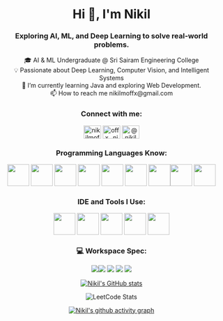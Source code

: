 <h1 align="center">Hi 👋, I'm Nikil</h1>
<h3 align="center">Exploring AI, ML, and Deep Learning to solve real-world problems.</h3>
<p align="center">
🎓 AI & ML Undergraduate @ Sri Sairam Engineering College<br>
💡 Passionate about Deep Learning, Computer Vision, and Intelligent Systems<br>
🌱 I’m currently learning Java and exploring Web Development.<br>
📫 How to reach me nikilmoffx@gmail.com
</p>

<h3 align="center">Connect with me:</h3>
<p align="center">
<a href="https://linkedin.com/in/nikilmofficial" target="blank"><img align="center" src="https://raw.githubusercontent.com/rahuldkjain/github-profile-readme-generator/master/src/images/icons/Social/linked-in-alt.svg" alt="nikilmofficial" height="30" width="40" /></a>
<a href="https://instagram.com/offx_.nikil_" target="blank"><img align="center" src="https://raw.githubusercontent.com/rahuldkjain/github-profile-readme-generator/master/src/images/icons/Social/instagram.svg" alt="offx_.nikil_" height="30" width="40" /></a>
<a href="https://www.hackerrank.com/@nikilm505" target="blank"><img align="center" src="https://raw.githubusercontent.com/rahuldkjain/github-profile-readme-generator/master/src/images/icons/Social/hackerrank.svg" alt="@nikilm505" height="30" width="40" /></a>
</p>

<h3 align="center">Programming Languages Know:</h3>
<p align="center">
<img height="50" width="50" src="https://img.icons8.com/color/48/000000/python.png" /> <img height="50" width="50" src="https://img.icons8.com/color/48/000000/c-programming.png" /> <img height="50" width="50" src="https://img.icons8.com/color/48/000000/c-plus-plus-logo.png" /> <img height="50" width="50" src="https://img.icons8.com/color/48/000000/java-coffee-cup-logo.png" /> <img height="50" width="50" src="https://img.icons8.com/color/48/000000/html-5.png" /> <img height="50" width="50" src="https://img.icons8.com/color/48/000000/css3.png" /> 
<img height="50" width="50" src="https://img.icons8.com/color/48/000000/tensorflow.png"/><img height="50" width="50" src="https://img.icons8.com/fluent/48/000000/arduino.png"/>  <img height="50" width="50" src="https://img.icons8.com/color/48/000000/mysql-logo.png"/>
</p>

<h3 align="center">IDE and Tools I Use:</h3>
<p align="center">
<img height="50" width="50" src="https://img.icons8.com/color/48/000000/visual-studio-code-2019.png"/> <img height="50" width="50" src="https://img.icons8.com/color/48/000000/pycharm.png"/> <img height="50" width="50" src="https://img.icons8.com/color/50/000000/git.png"/> <img height="50" width="50" src="https://img.icons8.com/dusk/64/000000/anaconda.png"/>  <img height="50" width="50" src="https://img.icons8.com/doodle/48/000000/adobe-photoshop.png"/> 
</p>

<h3 align="center">💻 Workspace Spec:</h3>
<p align="center">
<img src="https://img.shields.io/badge/Android-3DDC84?style=for-the-badge&logo=android&logoColor=white" /><img src="https://img.shields.io/badge/Windows_11-0078d4?style=for-the-badge&logo=windows-11&logoColor=white" /> <img src="https://img.shields.io/badge/hp%20VICTUS-0096D6?style=for-the-badge&logo=hp&logoColor=white" /> <img src="https://img.shields.io/badge/Intel%20Core_i5_12th-0071C5?style=for-the-badge&logo=intel&logoColor=white" /> <img src="https://img.shields.io/badge/NVIDIA-RTX3050-76B900?style=for-the-badge&logo=nvidia&logoColor=white"> 
</p>

<div align="center">
  
[![Nikil's GitHub stats](https://github-readme-stats.vercel.app/api?username=nikilm-offx&show_icons=true&theme=chartreuse-dark)](https://github.com/nikilm-offx/github-readme-stats)

</div>

<div align="center">

![LeetCode Stats](https://leetcard.jacoblin.cool/NIKILM?theme=dark&font=Poly&ext=heatmap)

</div>

<div align="center">
  
[![Nikil's github activity graph](https://github-readme-activity-graph.vercel.app/graph?username=nikilm-offx&bg_color=0a0f0b&color=f6f8fa&line=17de38&point=f6f8fa&area=true&hide_border=true)](https://github.com/ashutosh00710/github-readme-activity-graph)

</div>
